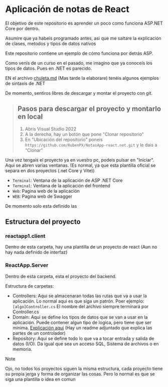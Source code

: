 # Aplicación de notas de React
El objetivo de este repositorio es aprender un poco como funciona ASP.NET Core por dentro.

Asumire que ya habeis programado antes, asi que me saltare la explicación de clases, metodos y tipos de datos nativos

Este repositorio contiene un ejemplo de cómo funciona por detrás ASP.

Como venís de un curso en el pasado, me imagino que ya conoceis los tipos de datos. Pues en .NET es parecido.

EN el archivo [chuleta.md](./chuleta.md) (Mas tarde la elaborare) tenéis algunos ejemplos de sintaxis de .NET

De momento, sentiros libres de descargar y montar el proyecto con git.

> ## Pasos para descargar el proyecto y montarlo en local
> 1. Abris Visual Studio 2022
> 2. A la derecha, hay un botón que pone "Clonar repositorio"
> 3. En "Ubicación del repositorio" poneis `https://github.com/RubenPX/NotasApp-react.net.git` y le dais a "Clonar"

Una vez tengais el proyecto ya en vuestro pc, podeis pulsar en "Iniciar". Aqui se abren varias ventanas. (Es normal, ya que esta plantilla oficial se separa en dos proyectos (.net Core y Vite))

- `Terminal`: Ventana de la aplicación de ASP .NET Core
- `Terminal`: Ventana de la aplicación del frontend
- `Web`: Pagina web de la aplicación
- `WEB`: Pagina web de Swagger

De momento solo esta definido las

## Estructura del proyecto

### reactapp1.client
  Dentro de esta carpeta, hay una plantilla de un proyecto de react (Aun no hay nada definido de interfaz)

### ReactApp.Server
  Dentro de esta carpeta, esta el proyecto del backend.

  Estructura de carpetas:
  - Controllers: Aqui se almacenaran todas las rutas que va a usar la aplicación. Lo normal aqui es que siga un patrón. Poer ejemplo: `[algo]Controller.cs` El nombre del archivo siempre terminará por Controller.cs
  - Domain: Aqui se define los tipos de datos que se van a usar en la aplicación. Puede contener algun tipo de logica, pero tiene que ser minima. [Explicación aqui](ReactApp1.Server/Controllers) (Hay un readme adjuntado que explica las partes de un controlador)
  - Repository: Aqui se define todo lo que va a tocar entrada y salida de datos (I/O). Da igual que sea un acceso SQL, Sistema de archivos o en memoria.

  > [!note]
  > Ojo, no todos los proyectos siguen la misma estructura, cada proyecto tiene su propia jerga y forma de organizar las cosas. Pero lo normal es que se siga una plantilla o idea en comun

